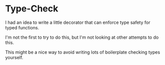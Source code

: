 
# Type-Check

I had an idea to write a little decorator that can enforce type safety for typed functions.

I'm not the first to try to do this, but I'm not looking at other attempts to do this.

This might be a nice way to avoid writing lots of boilerplate checking types yourself.